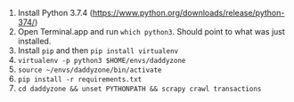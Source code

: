 1. Install Python 3.7.4 (https://www.python.org/downloads/release/python-374/)
2. Open Terminal.app and run `which python3`. Should point to what was just installed.
3. Install `pip` and then `pip install virtualenv`
4. `virtualenv -p python3 $HOME/envs/daddyzone`
5. `source ~/envs/daddyzone/bin/activate`
6. `pip install -r requirements.txt`
7.  `cd daddyzone && unset PYTHONPATH && scrapy crawl transactions`
